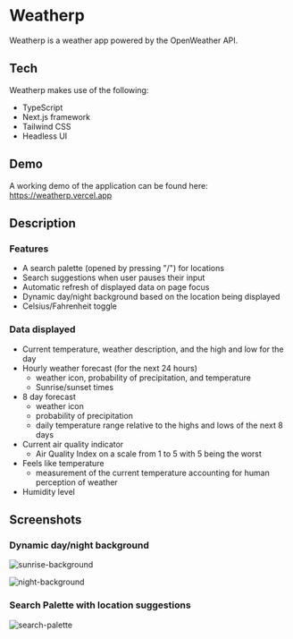 # Weatherp

Weatherp is a weather app powered by the OpenWeather API.

## Tech

Weatherp makes use of the following:
- TypeScript
- Next.js framework
- Tailwind CSS
- Headless UI


## Demo

A working demo of the application can be found here: https://weatherp.vercel.app 

## Description

### Features

* A search palette (opened by pressing "/") for locations
* Search suggestions when user pauses their input
* Automatic refresh of displayed data on page focus
* Dynamic day/night background based on the location being displayed
* Celsius/Fahrenheit toggle

### Data displayed
* Current temperature, weather description, and the high and low for the day
* Hourly weather forecast (for the next 24 hours) 
  * weather icon, probability of precipitation, and temperature
  * Sunrise/sunset times
* 8 day forecast 
  * weather icon
  * probability of precipitation
  * daily temperature range relative to the highs and lows of the next 8 days
* Current air quality indicator
  * Air Quality Index on a scale from 1 to 5 with 5 being the worst
* Feels like temperature
  * measurement of the current temperature accounting for human perception of weather
* Humidity level

## Screenshots

### Dynamic day/night background

![sunrise-background](https://user-images.githubusercontent.com/42398320/222928858-d13740b1-d45c-47f0-a9f9-b77fd70f1ced.png) 

![night-background](https://user-images.githubusercontent.com/42398320/222928901-2c74d4df-b83b-4d9a-8954-e26f16cc50db.png) 

### Search Palette with location suggestions
![search-palette](https://user-images.githubusercontent.com/42398320/222928952-b00adf00-dd93-4d83-8ad7-e33a0295c9e1.png)
